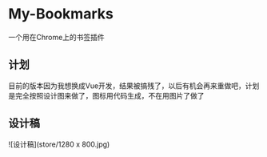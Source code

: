 # My-Bookmarks
一个用在Chrome上的书签插件

## 计划
目前的版本因为我想换成Vue开发，结果被搞残了，以后有机会再来重做吧，计划是完全按照设计图来做了，图标用代码生成，不在用图片了做了

## 设计稿
![设计稿](store/1280 x 800.jpg)